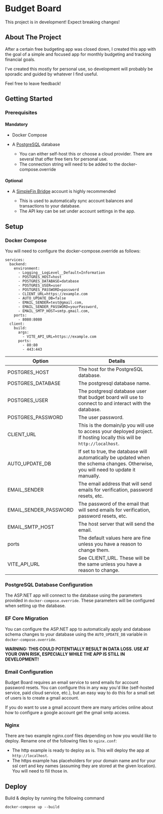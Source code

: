# Budget Board

This project is in development! Expect breaking changes!

## About The Project

After a certain free budgeting app was closed down, I created this app with the goal of a simple and focused app for monthly budgeting and tracking financial goals.

I've created this mostly for personal use, so development will probably be sporadic and guided by whatever I find useful.

Feel free to leave feedback!

## Getting Started

### Prerequisites

#### Mandatory

- Docker Compose

- A [PostgreSQL](https://www.postgresql.org/) database

  - You can either self-host this or choose a cloud provider. There are several that offer free tiers for personal use.
  - The connection string will need to be added to the docker-compose.override

#### Optional

- A [SimpleFin Bridge](https://beta-bridge.simplefin.org/) account is highly recommended

  - This is used to automatically sync account balances and transactions to your database.
  - The API key can be set under account settings in the app.

## Setup

### Docker Compose

You will need to configure the docker-compose.override as follows:

```
services:
  backend:
    environment:
      - Logging__LogLevel__Default=Information
      - POSTGRES_HOST=host
      - POSTGRES_DATABASE=database
      - POSTGRES_USER=user
      - POSTGRES_PASSWORD=password
      - CLIENT_URL=https://example.com
      - AUTO_UPDATE_DB=false
      - EMAIL_SENDER=test@gmail.com,
      - EMAIL_SENDER_PASSWORD=yourPassword,
      - EMAIL_SMTP_HOST=smtp.gmail.com,
    ports:
      - 8080:8080
  client:
    build:
      args:
        - VITE_API_URL=https://example.com
      ports:
        - 80:80
        - 443:443
```

| Option                | Details                                                                                                                             |
| --------------------- | ----------------------------------------------------------------------------------------------------------------------------------- |
| POSTGRES_HOST         | The host for the PostgreSQL database.                                                                                               |
| POSTGRES_DATABASE     | The postgresql database name.                                                                                                       |
| POSTGRES_USER         | The postgresql database user that budget board will use to connect to and interact with the database.                               |
| POSTGRES_PASSWORD     | The user password.                                                                                                                  |
| CLIENT_URL            | This is the domain/ip you will use to access your deployed project. If hosting locally this will be `http://localhost`.             |
| AUTO_UPDATE_DB        | If set to true, the database will automatically be updated when the schema changes. Otherwise, you will need to update it manually. |
| EMAIL_SENDER          | The email address that will send emails for verification, password resets, etc.                                                     |
| EMAIL_SENDER_PASSWORD | The password of the email that will send emails for verification, password resets, etc.                                             |
| EMAIL_SMTP_HOST       | The host server that will send the email.                                                                                           |
| ports                 | The default values here are fine unless you have a reason to change them.                                                           |
| VITE_API_URL          | See CLIENT_URL. These will be the same unless you have a reason to change.                                                          |

### PostgreSQL Database Configuration

The ASP.NET app will connect to the database using the parameters provided in `docker-compose.override`. These parameters will be configured when setting up the database.

### EF Core Migration

You can configure the ASP.NET app to automatically apply and database schema changes to your database using the `AUTO_UPDATE_DB` variable in `docker-compose.override`.

**WARNING: THIS COULD POTENTIALLY RESULT IN DATA LOSS. USE AT YOUR OWN RISK, ESPECIALLY WHILE THE APP IS STILL IN DEVELOPMENT!**

### Email Configuration

Budget Board requires an email service to send emails for account password resets. You can configure this in any way you'd like (self-hosted service, paid cloud service, etc.), but an easy way to do this for a small set of users is to create a gmail account.

If you do want to use a gmail account there are many articles online about how to configure a google account get the gmail smtp access.

### Nginx

There are two example nginx.conf files depending on how you would like to deploy. Rename one of the following files to `nginx.conf`:
- The http example is ready to deploy as is. This will deploy the app at `http://localhost`.
- The https example has placeholders for your domain name and for your ssl cert and key names (assuming they are stored at the given location). You will need to fill those in.

## Deploy

Build & deploy by running the following command

```
docker-compose up --build
```
